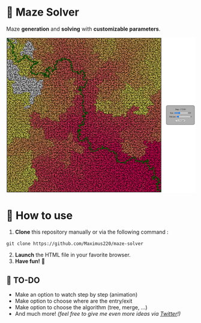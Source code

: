 # 🔐 Maze Solver
Maze **generation** and **solving** with **customizable parameters**.

![demo2](demo/demo2.png)

# 🔧 How to use
1. __Clone__ this repository manually or via the following command :
```
git clone https://github.com/Maximus220/maze-solver
```
2. __Launch__ the HTML file in your favorite browser.
3. __Have fun!__ 🎉

## 📜 TO-DO

 * Make an option to watch step by step (animation)
 * Make option to choose where are the entry/exit
 * Make option to choose the algorithm (tree, merge, ...)
 * And much more! *(feel free to give me even more ideas via [Twitter](https://twitter.com/Maximus_pro_)!)*

